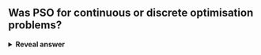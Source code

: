 ## Was PSO for continuous or discrete optimisation problems?
<details>
<summary><b>Reveal answer</b></summary>
For continuous
</details>
